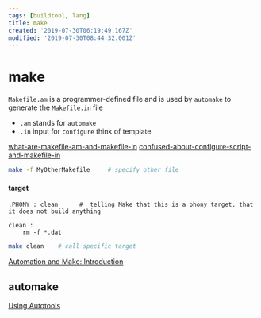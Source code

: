 ```yaml
---
tags: [buildtool, lang]
title: make
created: '2019-07-30T06:19:49.167Z'
modified: '2019-07-30T08:44:32.001Z'
---
```


# make

`Makefile.am` is a programmer-defined file and is used by `automake` to generate the `Makefile.in` file 

- `.am` stands for `automake`
- `.in` input for `configure` think of template

[what-are-makefile-am-and-makefile-in](https://stackoverflow.com/questions/2531827/what-are-makefile-am-and-makefile-in)
[confused-about-configure-script-and-makefile-in](https://stackoverflow.com/a/26832773/2087704)



```sh
make -f MyOtherMakefile     # specify other file
```

#### target

```make
.PHONY : clean      #  telling Make that this is a phony target, that it does not build anything

clean :
	rm -f *.dat
```

```sh
make clean    # call specific target
```

[Automation and Make: Introduction](http://swcarpentry.github.io/make-novice/01-intro/index.html)


## automake


[Using Autotools](https://developer.gnome.org/anjuta-build-tutorial/stable/create-autotools.html.en)
